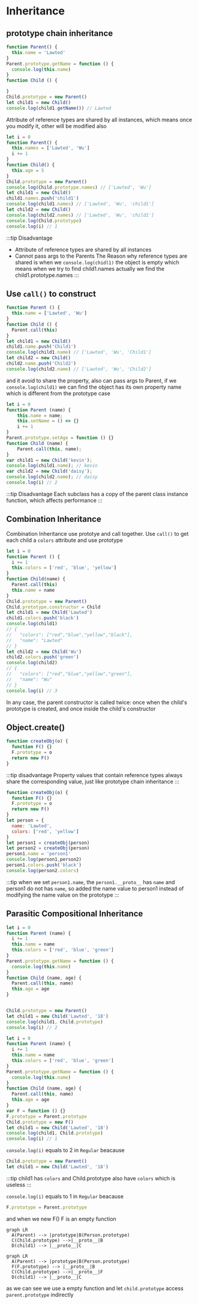 # Inheritance

## prototype chain inheritance
```js
function Parent() {
  this.name = 'Lawted'
}
Parent.prototype.getName = function () {
  console.log(this.name)
}
function Child () {

}
Child.prototype = new Parent()
let child1 = new Child()
console.log(child1.getName()) // Lawted
```
Attribute of reference types are shared by all instances, which means once you modify it, other will be modified also

```js
let i = 0
function Parent() {
  this.names = ['Lawted', 'Wu']
  i += 1
}
function Child() {
  this.age = 5
}
Child.prototype = new Parent()
console.log(Child.prototype.names) // ['Lawted', 'Wu']
let child1 = new Child()
child1.names.push('child1')
console.log(child1.names) // ['Lawted', 'Wu', 'child1']
let child2 = new Child()
console.log(child2.names) // ['Lawted', 'Wu', 'child1']
console.log(Child.prototype)
console.log(i) // 1
```
:::tip Disadvantage
* Attribute of reference types are shared by all instances
* Cannot pass args to the Parents
The Reason why reference types are shared is when we `console.log(chidl1)` the object is empty which means when we try to find child1.names actually we find the child1.prototype.names
:::

## Use `call()` to construct
```js
function Parent () {
  this.name = ['Lawted', 'Wu']
}
function Child () {
  Parent.call(this)
}
let child1 = new Child()
child1.name.push('Child1')
console.log(child1.name) // ['Lawted', 'Wu', 'Child1']
let child2 = new Child()
child2.name.push('Child2')
console.log(child2.name) // ['Lawted', 'Wu', 'Child2']
```
and it avoid to share the property, also can pass args to Parent, if we `console.log(child1)` we can find the object has its own property name which is different from the prototype case

```js
let i = 0
function Parent (name) {
    this.name = name;
    this.setName = () => {}
    i += 1
}
Parent.prototype.setAge = function () {}
function Child (name) {
    Parent.call(this, name);
}
var child1 = new Child('kevin');
console.log(child1.name); // kevin
var child2 = new Child('daisy');
console.log(child2.name); // daisy
console.log(i) // 2
```
:::tip Disadvantage
Each subclass has a copy of the parent class instance function, which affects performance
:::
## Combination Inheritance
Combination Inheritance use prototye and call together. Use `call()` to get each child a `colors` attribute and use prototype
```js
let i = 0
function Parent () {
  i += 1
  this.colors = ['red', 'blue', 'yellow']
}
function Child(name) {
  Parent.call(this)
  this.name = name
}
Child.prototype = new Parent()
Child.prototype.constructor = Child
let child1 = new Child('Lawted')
child1.colors.push('black')
console.log(child1)
// {
//   "colors": ["red","blue","yellow","black"],
//   "name": "Lawted"
// }
let child2 = new Child('Wu')
child2.colors.push('green')
console.log(child2)
// {
//   "colors": ["red","blue","yellow","green"],
//   "name": "Wu"
// }
console.log(i) // 3
```
In any case, the parent constructor is called twice: once when the child's prototype is created, and once inside the child's constructor

## Object.create()
```js
function createObj(o) {
  function F() {}
  F.prototype = o
  return new F()
}
```
:::tip disadvantage
Property values that contain reference types always share the corresponding value, just like prototype chain inheritance
:::
```js
function createObj(o) {
  function F() {}
  F.prototype = o
  return new F()
}
let person = {
  name: 'Lawted',
  colors: ['red', 'yellow']
}
let person1 = createObj(person)
let person2 = createObj(person)
person1.name = 'person1'
console.log(person1,person2)
person1.colors.push('black')
console.log(person2.colors)
```
:::tip
when we set `person1.name`, the `person1.__proto__` has `name` and person1 do not has `name`, so added the name value to person1 instead of modifying the name value on the prototype
:::

## Parasitic Compositional Inheritance
<CodeGroup>
  <CodeGroupItem title="Regular">

```js
let i = 0
function Parent (name) {
  i += 1
  this.name = name
  this.colors = ['red', 'blue', 'green']
}
Parent.prototype.getName = function () {
  console.log(this.name)
}
function Child (name, age) {
  Parent.call(this, name)
  this.age = age
}


Child.prototype = new Parent()
let child1 = new Child('Lawted', '18')
console.log(child1, Child.prototype)
console.log(i) // 2
```

  </CodeGroupItem>

  <CodeGroupItem title="Optimized" active>

```js
let i = 0
function Parent (name) {
  i += 1
  this.name = name
  this.colors = ['red', 'blue', 'green']
}
Parent.prototype.getName = function () {
  console.log(this.name)
}
function Child (name, age) {
  Parent.call(this, name)
  this.age = age
}
var F = function () {}
F.prototype = Parent.prototype
Child.prototype = new F()
let child1 = new Child('Lawted', '18')
console.log(child1, Child.prototype)
console.log(i) // 1
```
  </CodeGroupItem>

</CodeGroup>

`console.log(i)` equals to 2 in `Regular` beacause
```js
Child.prototype = new Parent()
let child1 = new Child('Lawted', '18')
```
:::tip
child1 has `colors` and Child.prototype also have `colors` which is useless
:::



`console.log(i)` equals to 1 in `Regular` beacause
```js
F.prototype = Parent.prototype
```
and when we new F() F is an empty function





```mermaidjs
graph LR
  A(Parent) --> |prototype|B(Person.prototype)
  C(Child.prototype) -->|__proto__|B
  D(child1) --> |__proto__|C
```

```mermaidjs
graph LR
  A(Parent) --> |prototype|B(Person.prototype)
  F(F.prototype) --> |__proto__|B
  C(Child.prototype) -->|__proto__|F
  D(child1) --> |__proto__|C
```
as we can see we use a empty function and let `child.prototype` access `parent.prototype` indirectly
